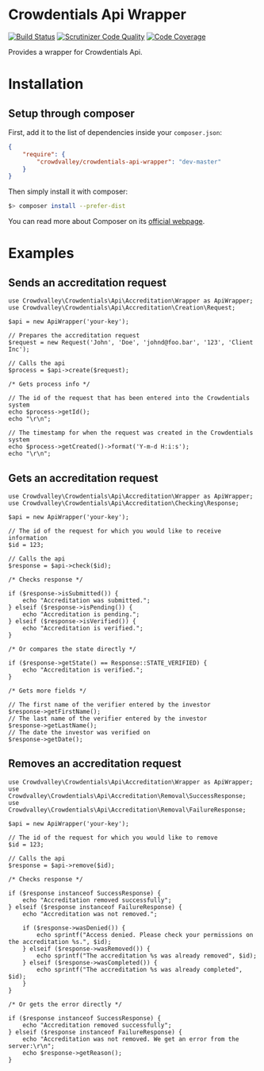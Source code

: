 Crowdentials Api Wrapper
========================

[![Build Status](https://travis-ci.org/crowdvalley/crowdentials-api-wrapper.svg?branch=master)](https://travis-ci.org/crowdvalley/crowdentials-api-wrapper)
[![Scrutinizer Code Quality](https://scrutinizer-ci.com/g/crowdvalley/crowdentials-api-wrapper/badges/quality-score.png?b=master)](https://scrutinizer-ci.com/g/crowdvalley/crowdentials-api-wrapper/?branch=master)
[![Code Coverage](https://scrutinizer-ci.com/g/crowdvalley/crowdentials-api-wrapper/badges/coverage.png?b=master)](https://scrutinizer-ci.com/g/crowdvalley/crowdentials-api-wrapper/?branch=master)

Provides a wrapper for Crowdentials Api.

# Installation

## Setup through composer

First, add it to the list of dependencies inside your `composer.json`:

```json
{
    "require": {
        "crowdvalley/crowdentials-api-wrapper": "dev-master"
    }
}
```

Then simply install it with composer:

```bash
$> composer install --prefer-dist
```

You can read more about Composer on its [official webpage](http://getcomposer.org).

# Examples

## Sends an accreditation request

```
use Crowdvalley\Crowdentials\Api\Accreditation\Wrapper as ApiWrapper;
use Crowdvalley\Crowdentials\Api\Accreditation\Creation\Request;

$api = new ApiWrapper('your-key');

// Prepares the accreditation request
$request = new Request('John', 'Doe', 'johnd@foo.bar', '123', 'Client Inc');

// Calls the api
$process = $api->create($request);

/* Gets process info */

// The id of the request that has been entered into the Crowdentials system
echo $process->getId();
echo "\r\n";

// The timestamp for when the request was created in the Crowdentials system
echo $process->getCreated()->format('Y-m-d H:i:s');
echo "\r\n";
```

## Gets an accreditation request

```
use Crowdvalley\Crowdentials\Api\Accreditation\Wrapper as ApiWrapper;
use Crowdvalley\Crowdentials\Api\Accreditation\Checking\Response;

$api = new ApiWrapper('your-key');

// The id of the request for which you would like to receive information
$id = 123;

// Calls the api
$response = $api->check($id);

/* Checks response */

if ($response->isSubmitted()) {
    echo "Accreditation was submitted.";
} elseif ($response->isPending()) {
    echo "Accreditation is pending.";
} elseif ($response->isVerified()) {
    echo "Accreditation is verified.";
}

/* Or compares the state directly */

if ($response->getState() == Response::STATE_VERIFIED) {
    echo "Accreditation is verified.";
}

/* Gets more fields */

// The first name of the verifier entered by the investor
$response->getFirstName();
// The last name of the verifier entered by the investor
$response->getLastName();
// The date the investor was verified on
$response->getDate();

```

## Removes an accreditation request

```
use Crowdvalley\Crowdentials\Api\Accreditation\Wrapper as ApiWrapper;
use Crowdvalley\Crowdentials\Api\Accreditation\Removal\SuccessResponse;
use Crowdvalley\Crowdentials\Api\Accreditation\Removal\FailureResponse;

$api = new ApiWrapper('your-key');

// The id of the request for which you would like to remove
$id = 123;

// Calls the api
$response = $api->remove($id);

/* Checks response */

if ($response instanceof SuccessResponse) {
    echo "Accreditation removed successfully";
} elseif ($response instanceof FailureResponse) {
    echo "Accreditation was not removed.";

    if ($response->wasDenied()) {
        echo sprintf("Access denied. Please check your permissions on the accreditation %s.", $id);
    } elseif ($response->wasRemoved()) {
        echo sprintf("The accreditation %s was already removed", $id);
    } elseif ($response->wasCompleted()) {
        echo sprintf("The accreditation %s was already completed", $id);
    }
}

/* Or gets the error directly */

if ($response instanceof SuccessResponse) {
    echo "Accreditation removed successfully";
} elseif ($response instanceof FailureResponse) {
    echo "Accreditation was not removed. We get an error from the server:\r\n";
    echo $response->getReason();
}